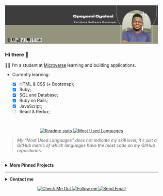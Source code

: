 
![](./banner_update.png)

### Hi there 👋

:man_technologist: I’m a student at [Microverse](https://www.microverse.org/) learning and building applications.

- Currently learning:

    - [x] HTML & CSS (+ Bootstrap);
    - [x] Ruby; 
    - [x] SQL and Database;
    - [x] Ruby on Rails;
    - [x] JavaScript;
    - [ ] React & Redux;
        
<br>

<p align="center">
    <a href="https://github-readme-stats.vercel.app/api?username=AdedayoOpeyemi&theme=darcula&show_icons=true">
        <img height="200" alt="Readme stats" src="https://github-readme-stats.vercel.app/api?username=AdedayoOpeyemi&theme=darcula&show_icons=true&icon_color=94947e" />
    </a>
    <a href="https://github.com/AdedayoOpeyemi/github-readme-stats">
        <img height="200" alt="Most Used Languages" src="https://github-readme-stats.vercel.app/api/top-langs/?username=AdedayoOpeyemi&theme=graywhite&layout=compact)" />
    </a>
</p>

> *My "Most Used Languages" does not indicate my skill level, it's just a GitHub metric of which languages have the most code on my GitHub repositories.*
<br>

<details>
<br>
    <summary><strong>More Pinned Projects</strong></summary>

These are some of my favorite projects, please take a look at them:

<p align="center">
    <a href="https://github.com/AdedayoOpeyemi/todo-list">
        <img alt="Todo-List" src="https://github-readme-stats.vercel.app/api/pin/?username=AdedayoOpeyemi&repo=todo-list&theme=graywhite" />
    </a>
    <a href="https://github.com/AdedayoOpeyemi/Techbits-Rorcapstone">
        <img alt="Techbits" src="https://github-readme-stats.vercel.app/api/pin/?username=AdedayoOpeyemi&repo=Techbits-Rorcapstone&theme=graywhite" />
    </a> 
</p>

<p align="center">
    <a href="https://github.com/AdedayoOpeyemi/weather-app">
        <img alt="Weather" src="https://github-readme-stats.vercel.app/api/pin/?username=AdedayoOpeyemi&repo=weather-app&theme=graywhite" />
    </a>
    <a href="https://github.com/AdedayoOpeyemi/weather-app">
        <img alt="Weather" src="https://github-readme-stats.vercel.app/api/pin/?username=AdedayoOpeyemi&repo=weather-app&theme=graywhite" />
    </a>
</p>

</details>

<hr>

<details>
<br>
    <summary><strong>Contact me</strong></summary>

I love the excitement and opportunities to learn and grow that comes with new challenges and I always seek them
</details>

<p align="center">
    <a href="https://www.linkedin.com/in/opeyemioyelesi/">
        <img alt="Check Me Out" src="https://img.shields.io/badge/-LinkedIn-%234d2800?style=for-the-badge&logo=linkedin">
    </a>
    <a href="https://twitter.com/oyelesiopy">
        <img alt="Follow me" src="https://img.shields.io/twitter/follow/oyelesiopy?color=%234d2800&label=%20%20%20Follow%20me&logo=twitter&style=for-the-badge">
    </a>
    <a href="mailto:oyelesiopeyemi@gmail.com">
        <img alt="Send Email" src="https://img.shields.io/badge/-contact%20me-%234d2800?style=for-the-badge&logo=Mail.Ru">
    </a>
</p>
<br>
<!-- bg-color: fff -->
